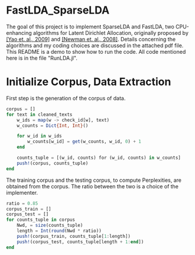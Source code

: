 # FastLDA_SparseLDA
The goal of this project is to implement SparseLDA and FastLDA, two CPU-enhancing algorithms for Latent Dirichlet Allocation, originally proposed by [[Yao et. al., 2009]](https://www.researchgate.net/publication/221653450_Efficient_methods_for_topic_model_inference_on_streaming_document_collections) and [[Newman et. al., 2008]](https://www.researchgate.net/publication/221653277_Fast_collapsed_Gibbs_sampling_for_latent_Dirichlet_allocation). 
Details concerning the algorithms and my coding choices are discussed in the attached pdf file. 
This README is a demo to show how to run the code. All code mentioned here is in the file "RunLDA.jl". 
# Initialize Corpus, Data Extraction 
First step is the generation of the corpus of data. 
```julia
corpus = []
for text in cleaned_texts
    w_ids = map(w -> check_id[w], text)
    w_counts = Dict{Int, Int}()

    for w_id in w_ids
        w_counts[w_id] = get(w_counts, w_id, 0) + 1
    end

    counts_tuple = [(w_id, counts) for (w_id, counts) in w_counts]
    push!(corpus, counts_tuple)
end
```
The training corpus and the testing corpus, to compute Perplexities, are obtained from the corpus. The ratio between the two is a choice of the implementer. 
```julia
ratio = 0.85
corpus_train = []
corpus_test = []
for counts_tuple in corpus
    Nwd, = size(counts_tuple)
    length = Int(round(Nwd * ratio))
    push!(corpus_train, counts_tuple[1:length])
    push!(corpus_test, counts_tuple[length + 1:end])
end
```
